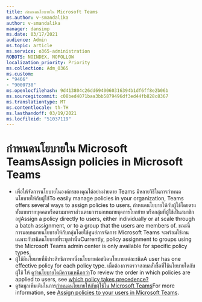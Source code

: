```yaml
---
title: กําหนดนโยบายใน Microsoft Teams
ms.author: v-smandalika
author: v-smandalika
manager: dansimp
ms.date: 03/17/2021
audience: Admin
ms.topic: article
ms.service: o365-administration
ROBOTS: NOINDEX, NOFOLLOW
localization_priority: Priority
ms.collection: Adm_O365
ms.custom:
- "9466"
- "9000730"
ms.openlocfilehash: 9d413804c26dd6940060316394b1df6ff8e2b06b
ms.sourcegitcommit: c08bed4071baa3bb5879496df3ed44fb828c8367
ms.translationtype: MT
ms.contentlocale: th-TH
ms.lasthandoff: 03/19/2021
ms.locfileid: "51037119"
---
```

# <a name="assign-policies-in-microsoft-teams"></a><span data-ttu-id="c7884-102">กําหนดนโยบายใน Microsoft Teams</span><span class="sxs-lookup"><span data-stu-id="c7884-102">Assign policies in Microsoft Teams</span></span>

- <span data-ttu-id="c7884-103">เพื่อให้จัดการนโยบายในองค์กรของคุณได้อย่างง่ายดาย Teams มีหลายวิธีในการกําหนดนโยบายให้กับผู้ใช้</span><span class="sxs-lookup"><span data-stu-id="c7884-103">To easily manage policies in your organization, Teams offers several ways to assign policies to users.</span></span> <span data-ttu-id="c7884-104">กําหนดนโยบายให้กับผู้ใช้โดยตรง ทั้งแบบรายบุคคลหรือตามมาตราส่วนตามการมอบหมายชุดการโยกย้าย หรือกลุ่มที่ผู้ใช้เป็นสมาชิกอยู่</span><span class="sxs-lookup"><span data-stu-id="c7884-104">Assign a policy directly to users, either individually or at scale through a batch assignment, or to a group that the users are members of.</span></span>  <span data-ttu-id="c7884-105">ขณะนี้การมอบหมายนโยบายให้กับกลุ่มโดยใช้ศูนย์การจัดการ Microsoft Teams จะพร้อมใช้งานเฉพาะกับชนิดนโยบายที่ระบุเท่านั้น</span><span class="sxs-lookup"><span data-stu-id="c7884-105">Currently, policy assignment to groups using the Microsoft Teams admin center is only available for specific policy types.</span></span> 
- <span data-ttu-id="c7884-106">ผู้ใช้มีนโยบายที่มีประสิทธิภาพหนึ่งนโยบายต่อชนิดนโยบายแต่ละชนิด</span><span class="sxs-lookup"><span data-stu-id="c7884-106">A user has one effective policy for each policy type.</span></span> <span data-ttu-id="c7884-107">เมื่อต้องการตรวจสอบลสั่งซื้อที่ใช้นโยบายใดกับผู้ใช้ ให้ [ดูว่านโยบายใดมีความเหนือกว่า](https://docs.microsoft.com/microsoftteams/assign-policies#which-policy-takes-precedence)</span><span class="sxs-lookup"><span data-stu-id="c7884-107">To review the order in which policies are applied to users, see [which policy takes precedence?](https://docs.microsoft.com/microsoftteams/assign-policies#which-policy-takes-precedence)</span></span>
- <span data-ttu-id="c7884-108">ดูข้อมูลเพิ่มเติมในการ[กําหนดนโยบายให้กับผู้ใช้ใน Microsoft Teams](https://docs.microsoft.com/microsoftteams/assign-policies)</span><span class="sxs-lookup"><span data-stu-id="c7884-108">For more information, see [Assign policies to your users in Microsoft Teams](https://docs.microsoft.com/microsoftteams/assign-policies).</span></span>
